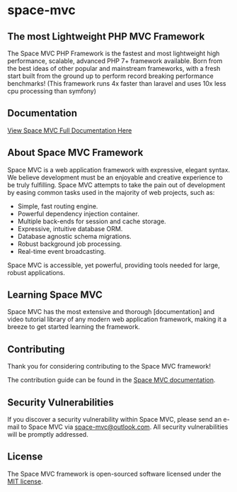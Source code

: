 # space-mvc

## The most Lightweight PHP MVC Framework

The Space MVC PHP Framework is the fastest and most lightweight high performance, scalable, advanced PHP 7+ framework 
available. Born from the best ideas of other popular and mainstream frameworks, with a fresh start built from the ground 
up to perform record breaking performance benchmarks! (This framework runs 4x faster than laravel and uses 10x less cpu 
processing than symfony)

## Documentation
[View Space MVC Full Documentation Here](http://space-mvc.com)

## About Space MVC Framework

Space MVC is a web application framework with expressive, elegant syntax. We believe development must be an enjoyable and creative experience to be truly fulfilling. Space MVC attempts to take the pain out of development by easing common tasks used in the majority of web projects, such as:

- Simple, fast routing engine.
- Powerful dependency injection container.
- Multiple back-ends for session and cache storage.
- Expressive, intuitive database ORM.
- Database agnostic schema migrations.
- Robust background job processing.
- Real-time event broadcasting.

Space MVC is accessible, yet powerful, providing tools needed for large, robust applications.

## Learning Space MVC

Space MVC has the most extensive and thorough [documentation] and video tutorial library of any modern web 
application framework, making it a breeze to get started learning the framework.

## Contributing

Thank you for considering contributing to the Space MVC framework! 

The contribution guide can be found in the [Space MVC documentation](http://space-mvc.com).

## Security Vulnerabilities

If you discover a security vulnerability within Space MVC, please send an e-mail to Space MVC via [space-mvc@outlook.com](mailto:space-mvc@outlook.com). All security vulnerabilities will be promptly addressed.

## License

The Space MVC framework is open-sourced software licensed under the [MIT license](https://opensource.org/licenses/MIT).
